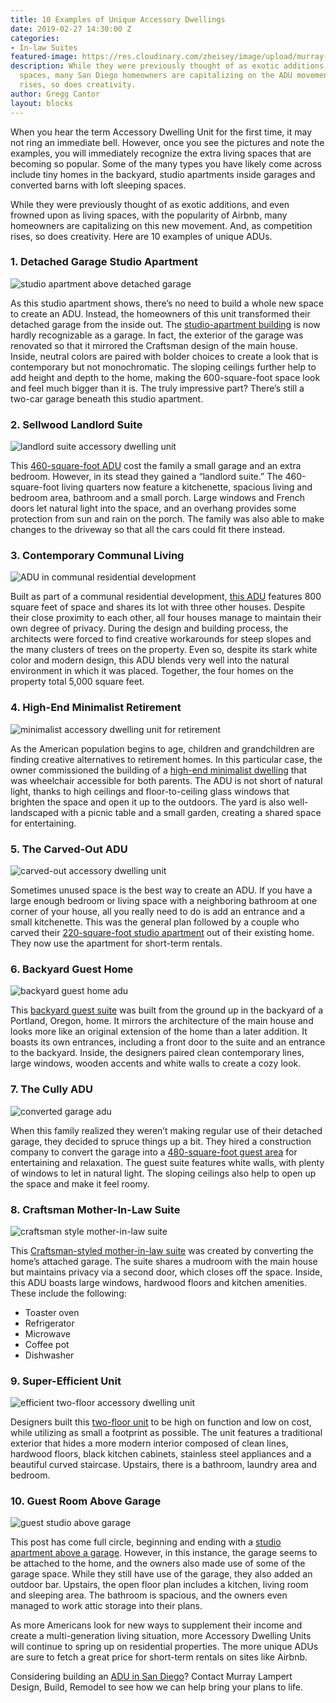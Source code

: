 ```yaml
---
title: 10 Examples of Unique Accessory Dwellings
date: 2019-02-27 14:30:00 Z
categories:
- In-law Suites
featured-image: https://res.cloudinary.com/zheisey/image/upload/murray-lampert/misc/accessory-dwelling-units-ADU-CA.jpg
description: While they were previously thought of as exotic additions or quirky living
  spaces, many San Diego homeowners are capitalizing on the ADU movement. As popularity
  rises, so does creativity.
author: Gregg Cantor
layout: blocks
---
```


When you hear the term Accessory Dwelling Unit for the first time, it may not ring an immediate bell. However, once you see the pictures and note the examples, you will immediately recognize the extra living spaces that are becoming so popular. Some of the many types you have likely come across include tiny homes in the backyard, studio apartments inside garages and converted barns with loft sleeping spaces.

While they were previously thought of as exotic additions, and even frowned upon as living spaces, with the popularity of Airbnb, many homeowners are capitalizing on this new movement. And, as competition rises, so does creativity. Here are 10 examples of unique ADUs.

### 1. Detached Garage Studio Apartment

![studio apartment above detached garage](https://hgtvhome.sndimg.com/content/dam/images/hgtv/fullset/2017/8/18/0/IO_William-C-Johnson_Treehouse-Apt_1.jpg.rend.hgtvcom.966.644.suffix/1503076465864.jpeg "Detached Garage Studio Apartment")

As this studio apartment shows, there’s no need to build a whole new space to create an ADU. Instead, the homeowners of this unit transformed their detached garage from the inside out. The [studio-apartment building](https://www.hgtv.com/design/faces-of-design/2018-hgtv-faces-of-design/living-large-in-small-spaces/living-large-in-small-spaces--detached-garage-converted-into-studio-apartment) is now hardly recognizable as a garage. In fact, the exterior of the garage was renovated so that it mirrored the Craftsman design of the main house. Inside, neutral colors are paired with bolder choices to create a look that is contemporary but not monochromatic. The sloping ceilings further help to add height and depth to the home, making the 600-square-foot space look and feel much bigger than it is. The truly impressive part? There’s still a two-car garage beneath this studio apartment.

### 2. Sellwood Landlord Suite

![landlord suite accessory dwelling unit](https://mdjsj2j9du28uz4x3olr7ukm-wpengine.netdna-ssl.com/wp-content/uploads/2014/05/sellwood-addition-02-700x467.jpg "Sellwood Landlord Suite")

This [460-square-foot ADU](https://hammerandhand.com/portfolio/sellwood-home-addition/) cost the family a small garage and an extra bedroom. However, in its stead they gained a “landlord suite.” The 460-square-foot living quarters now feature a kitchenette, spacious living and bedroom area, bathroom and a small porch. Large windows and French doors let natural light into the space, and an overhang provides some protection from sun and rain on the porch. The family was also able to make changes to the driveway so that all the cars could fit there instead.

### 3. Contemporary Communal Living

![ADU in communal residential development](https://static1.squarespace.com/static/5703c7592b8ddeaf55873946/571e9fc1cf80a13b0888b881/571ea2e440261d778982f3a1/1466807696526/WDLD_Sidewalk+Exterior_lowres.jpeg?format=750w "Communal Community ADU")

Built as part of a communal residential development, [this ADU](https://www.derrington.co/wdld/) features 800 square feet of space and shares its lot with three other houses. Despite their close proximity to each other, all four houses manage to maintain their own degree of privacy. During the design and building process, the architects were forced to find creative workarounds for steep slopes and the many clusters of trees on the property. Even so, despite its stark white color and modern design, this ADU blends very well into the natural environment in which it was placed. Together, the four homes on the property total 5,000 square feet.

### 4. High-End Minimalist Retirement

![minimalist accessory dwelling unit for retirement](http://www.websterwilson.com/assets/img/work/work15_03.jpg "Minimalist Retirement ADU")

As the American population begins to age, children and grandchildren are finding creative alternatives to retirement homes. In this particular case, the owner commissioned the building of a [high-end minimalist dwelling](http://www.websterwilson.com/work_ADUPortland_2018.html) that was wheelchair accessible for both parents. The ADU is not short of natural light, thanks to high ceilings and floor-to-ceiling glass windows that brighten the space and open it up to the outdoors. The yard is also well-landscaped with a picnic table and a small garden, creating a shared space for entertaining.

### 5. The Carved-Out ADU

![carved-out accessory dwelling unit](https://accessorydwellings.files.wordpress.com/2015/05/grimm-haberman-adu.jpg?w=900&h=500 "Carved-Out ADU")

Sometimes unused space is the best way to create an ADU. If you have a large enough bedroom or living space with a neighboring bathroom at one corner of your house, all you really need to do is add an entrance and a small kitchenette. This was the general plan followed by a couple who carved their [220-square-foot studio apartment](https://accessorydwellings.org/2015/05/25/joan-grimm-rita-habermans-adu-carving-out-a-studio/) out of their existing home. They now use the apartment for short-term rentals.

### 6. Backyard Guest Home

![backyard guest home adu](http://www.websterwilson.com/assets/img/work/work01_01.jpg "Modern Backyard Guest Home")

This [backyard guest suite](http://www.websterwilson.com/work_ADUPortland.html) was built from the ground up in the backyard of a Portland, Oregon, home. It mirrors the architecture of the main house and looks more like an original extension of the home than a later addition. It boasts its own entrances, including a front door to the suite and an entrance to the backyard. Inside, the designers paired clean contemporary lines, large windows, wooden accents and white walls to create a cozy look. 

### 7. The Cully ADU

![converted garage adu](https://mdjsj2j9du28uz4x3olr7ukm-wpengine.netdna-ssl.com/wp-content/uploads/2015/11/cully-adu-01-700x467.jpg "Converted Garage ADU")

When this family realized they weren’t making regular use of their detached garage, they decided to spruce things up a bit. They hired a construction company to convert the garage into a [480-square-foot guest area](https://hammerandhand.com/portfolio/cully-adu/) for entertaining and relaxation. The guest suite features white walls, with plenty of windows to let in natural light. The sloping ceilings also help to open up the space and make it feel roomy. 

### 8. Craftsman Mother-In-Law Suite

![craftsman style mother-in-law suite](https://st.hzcdn.com/simgs/4611f3da02b86dcd_8-0382/craftsman-kitchen.jpg "Craftsman Mother-In-Law Suite")

This [Craftsman-styled mother-in-law suite](https://www.houzz.com/photos/mother-in-law-suite-craftsman-kitchen-new-york-phvw-vp~7684837) was created by converting the home’s attached garage. The suite shares a mudroom with the main house but maintains privacy via a second door, which closes off the space. Inside, this ADU boasts large windows, hardwood floors and kitchen amenities. These include the following:

- Toaster oven
- Refrigerator
- Microwave
- Coffee pot
- Dishwasher

### 9. Super-Efficient Unit

![efficient two-floor accessory dwelling unit](https://mdjsj2j9du28uz4x3olr7ukm-wpengine.netdna-ssl.com/wp-content/uploads/2014/03/Super-Efficient-ADU-021-700x710.jpg "Efficient Two-Floor ADU")

Designers built this [two-floor unit](https://hammerandhand.com/portfolio/super-efficient-adu/) to be high on function and low on cost, while utilizing as small a footprint as possible. The unit features a traditional exterior that hides a more modern interior composed of clean lines, hardwood floors, black kitchen cabinets, stainless steel appliances and a beautiful curved staircase. Upstairs, there is a bathroom, laundry area and bedroom. 

### 10. Guest Room Above Garage

![guest studio above garage](http://www.studiocropp.com/uploads/8/3/4/4/8344615/dscn2319_1_orig.jpg "Guest Studio Above Garage")

This post has come full circle, beginning and ending with a [studio apartment above a garage](http://www.studiocropp.com/accessory-dwelling-unit.html). However, in this instance, the garage seems to be attached to the home, and the owners also made use of some of the garage space. While they still have use of the garage, they also added an outdoor bar. Upstairs, the open floor plan includes a kitchen, living room and sleeping area. The bathroom is spacious, and the owners even managed to work attic storage into their plans.

As more Americans look for new ways to supplement their income and create a multi-generation living situation, more Accessory Dwelling Units will continue to spring up on residential properties. The more unique ADUs are sure to fetch a great price for short-term rentals on sites like Airbnb.

Considering building an [ADU in San Diego](/san-diego-in-law-suites)? Contact Murray Lampert Design, Build, Remodel to see how we can help bring your plans to life.
